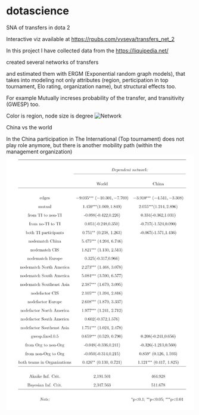 # dotascience
SNA of transfers in dota 2

Interactive viz available at https://rpubs.com/vvseva/transfers_net_2 

In this project I have collected data from the https://liquipedia.net/

created several networks of transfers

and estimated them with ERGM (Exponential random graph models), that takes into modeling not only attributes (region, perticipation in top tournament, Elo rating, organization name), but structural effects too. 

For example Mutually increses probability of the transfer, and transitivity (GWESP) too.

Color is region, node size is degree
![Network](https://github.com/vvseva/dotascience-/blob/master/ic2s2transf.jpg)

China vs the world

In the China participation in The International (Top tournament) does not play role anymore, but there is another mobility path
(within the management organization) 
![table](https://github.com/vvseva/dotascience/blob/master/ERGM_table.jpg?raw=true)
